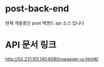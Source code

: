 # post-back-end

현재 개발중인 post 백앤드 api 소스 입니다

# API 문서 링크 

http://52.231.101.140:8080/swagger-ui.html#/



